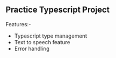 ## Practice Typescript Project
<!--
- Next
- Next Themes
- Typescript
- Next Font
- React Query
- Tailwind Merge
- Clsx
- Speech to Text
- Jotai (state mgmt)
-->

Features:- 
- Typescript type management
- Text to speech feature
- Error handling
